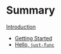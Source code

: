 # Summary

[Introduction](./introduction.md)

- [Getting Started](./getting-started.md)
- [Hello, `just-func`](./hello-just-func.md)
